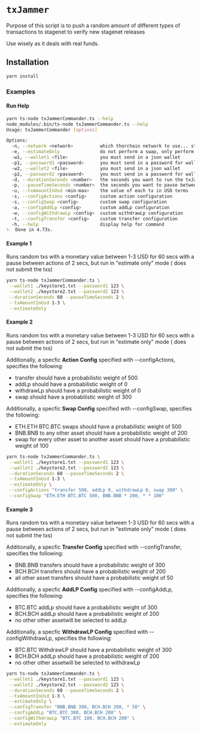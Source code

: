 # `txJammer`

Purpose of this script is to push a random amount of different types of transactions to stagenet to verify new stagenet releases

Use wisely as it deals with real funds.

## Installation

```bash
yarn install
```

### Examples

#### Run Help

```bash
yarn ts-node txJammerCommander.ts --help
node_modules/.bin/ts-node txJammerCommander.ts --help
Usage: txJammerCommander [options]

Options:
  -n, --network <network>          which thorchain network to use... stagenet|mainnet defaults to stagenet
  -e, --estimateOnly               do not perform a swap, only perform an estimate swap
  -w1, --wallet1 <file>            you must send in a json wallet
  -p1, --password1 <password>      you must send in a password for wallet 1
  -w2, --wallet2 <file>            you must send in a json wallet
  -p2, --password2 <password>      you must send in a password for wallet 2
  -d, --durationSeconds <number>   the seconds you want to run the txJammer for
  -p, --pauseTimeSeconds <number>  the seconds you want to pause between actions
  -u, --txAmountInUsd <min-max>    the value of each tx in USD terms
  -s, --configActions <config>     custom action configuration
  -s, --configSwap <config>        custom swap configuration
  -a, --configAddLp <config>       custom addLp configuration
  -w, --configWithdrawLp <config>  custom withdrawLp configuration
  -t, --configTransfer <config>    custom transfer configuration
  -h, --help                       display help for command
✨  Done in 4.73s.
```

#### Example 1

Runs random txs with a monetary value between 1-3 USD for 60 secs with a pause between actions of 2 secs, but run in "estimate only" mode ( does not submit the txs)

```bash
yarn ts-node txJammerCommander.ts \
 --wallet1 ./keystore1.txt --password1 123 \
 --wallet2 ./keystore2.txt --password2 123 \
 --durationSeconds 60 --pauseTimeSeconds 2 \
 --txAmountInUsd 1-3 \
 --estimateOnly
```

#### Example 2

Runs random txs with a monetary value between 1-3 USD for 60 secs with a pause between actions of 2 secs, but run in "estimate only" mode ( does not submit the txs)

Additionally, a specfic **Action Config** specified with --configActions, specifies the following:

- transfer should have a probabilistic weight of 500
- addLp should have a probabilistic weight of 0
- withdrawLp should have a probabilistic weight of 0
- swap should have a probabilistic weight of 300

Additionally, a specfic **Swap Config** specified with --configSwap, specifies the following:

- ETH.ETH BTC.BTC swaps should have a probabilistic weight of 500
- BNB.BNB to any other asset should have a probabilistic weight of 200
- swap for every other asset to another asset should have a probabilistic weight of 100

```bash
yarn ts-node txJammerCommander.ts \
 --wallet1 ./keystore1.txt --password1 123 \
 --wallet2 ./keystore2.txt --password2 123 \
 --durationSeconds 60 --pauseTimeSeconds 2 \
 --txAmountInUsd 1-3 \
 --estimateOnly \
 --configActions "transfer 500, addLp 0, withdrawLp 0, swap 300" \
 --configSwap "ETH.ETH BTC.BTC 500, BNB.BNB * 200, * * 100"
```

#### Example 3

Runs random txs with a monetary value between 1-3 USD for 60 secs with a pause between actions of 2 secs, but run in "estimate only" mode ( does not submit the txs)

Additionally, a specfic **Transfer Config** specified with --configTransfer, specifies the following:

- BNB.BNB transfers should have a probabilistic weight of 300
- BCH.BCH transfers should have a probabilistic weight of 200
- all other asset transfers should have a probabilistic weight of 50

Additionally, a specfic **AddLP Config** specified with --configAddLp, specifies the following:

- BTC.BTC addLp should have a probabilistic weight of 300
- BCH.BCH addLp should have a probabilistic weight of 200
- no other other assetwill be selected to addLp

Additionally, a specfic **WithdrawLP Config** specified with --configWithdrawLp, specifies the following:

- BTC.BTC WithdrawLP should have a probabilistic weight of 300
- BCH.BCH addLp should have a probabilistic weight of 200
- no other other assetwill be selected to withdrawLp

```bash
yarn ts-node txJammerCommander.ts \
 --wallet1 ./keystore1.txt --password1 123 \
 --wallet2 ./keystore2.txt --password2 123 \
 --durationSeconds 60 --pauseTimeSeconds 2 \
 --txAmountInUsd 1-3 \
 --estimateOnly \
 --configTransfer "BNB.BNB 300, BCH.BCH 200, * 50" \
 --configAddLp "BTC.BTC 300, BCH.BCH 200" \
 --configWithdrawLp "BTC.BTC 100, BCH.BCH 200" \
 --estimateOnly
```
